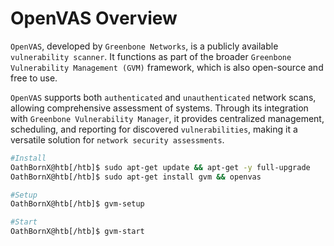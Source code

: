 # OpenVAS Overview

`OpenVAS`, developed by `Greenbone Networks`, is a publicly available `vulnerability scanner`. It functions as part of the broader `Greenbone Vulnerability Management (GVM)` framework, which is also open-source and free to use.

`OpenVAS` supports both `authenticated` and `unauthenticated` network scans, allowing comprehensive assessment of systems. Through its integration with `Greenbone Vulnerability Manager`, it provides centralized management, scheduling, and reporting for discovered `vulnerabilities`, making it a versatile solution for `network security assessments`.

```bash
#Install
OathBornX@htb[/htb]$ sudo apt-get update && apt-get -y full-upgrade
OathBornX@htb[/htb]$ sudo apt-get install gvm && openvas

#Setup
OathBornX@htb[/htb]$ gvm-setup

#Start
OathBornX@htb[/htb]$ gvm-start
```
